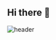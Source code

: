 ## Hi there 👋
![header](https://capsule-render.vercel.app/api?type=waving&color=auto&height=200&section=header&text=Kavya%20Lolla&fontSize=70)
